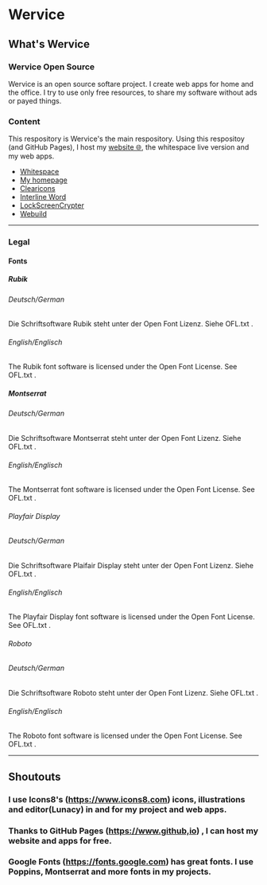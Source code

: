 # Wervice

## What's Wervice
### Wervice Open Source
Wervice is an open source softare project. I create web apps for home and the office. I try to use only free resources, to share my software without ads or payed things.

### Content
This respository is Wervice's the main respository. Using this respositoy (and GitHub Pages), I host my [website 🌐](https://wervice.github.io), the whitespace live version and my web apps.

* [Whitespace](projects/whitespace/index.html)
* [My homepage](https://wervice.github.io)
* [Clearicons](projects/ClearIcons/)
* [Interline Word](projects/interlineword/)
* [LockScreenCrypter](https://wervice.github.io/projects/lockscreencrypter/index.html)
* [Webuild](https://wervice.github.io/projects/webuild)

---

### Legal
#### Fonts
##### Rubik
###### Deutsch/German
Die Schriftsoftware Rubik steht unter der Open Font Lizenz. Siehe OFL.txt .

###### English/Englisch
The Rubik font software is licensed under the Open Font License. See OFL.txt .

##### Montserrat
###### Deutsch/German
Die Schriftsoftware Montserrat steht unter der Open Font Lizenz. Siehe OFL.txt .

###### English/Englisch
The Montserrat font software is licensed under the Open Font License. See OFL.txt .

###### Playfair Display
###### Deutsch/German
Die Schriftsoftware Plaifair Display steht unter der Open Font Lizenz. Siehe OFL.txt .

###### English/Englisch
The Playfair Display font software is licensed under the Open Font License. See OFL.txt .

###### Roboto
###### Deutsch/German
Die Schriftsoftware Roboto steht unter der Open Font Lizenz. Siehe OFL.txt .

###### English/Englisch
The Roboto font software is licensed under the Open Font License. See OFL.txt .

---
## Shoutouts
### I use Icons8's (https://www.icons8.com) icons, illustrations and editor(Lunacy) in and for my project and web apps.
### Thanks to GitHub Pages (https://www.github,io) , I can host my website and apps for free.
### Google Fonts (https://fonts.google.com) has great fonts. I use Poppins, Montserrat and more fonts in my projects.